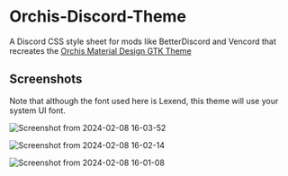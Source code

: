 # Orchis-Discord-Theme
A Discord CSS style sheet for mods like BetterDiscord and Vencord that recreates the [Orchis Material Design GTK Theme](https://github.com/vinceliuice/Orchis-theme)

Screenshots
---
Note that although the font used here is Lexend, this theme will use your system UI font.

![Screenshot from 2024-02-08 16-03-52](https://github.com/Stonley890/Orchis-Discord-Theme/assets/79172597/d0335680-1c9c-4690-b2bb-9f5c9cece68b)

![Screenshot from 2024-02-08 16-02-14](https://github.com/Stonley890/Orchis-Discord-Theme/assets/79172597/ddb64a95-4de6-4e88-884c-292eae6389a5)

![Screenshot from 2024-02-08 16-01-08](https://github.com/Stonley890/Orchis-Discord-Theme/assets/79172597/2c075260-c614-4f56-96eb-9435fd8ec5de)
